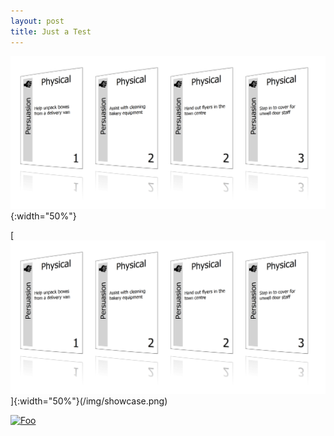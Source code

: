 ```yaml
---
layout: post
title: Just a Test
---
```


![Showcase of v2 cards](/img/showcase.png){:width="50%"}

[![Showcase](/img/showcase.png)]{:width="50%"}(/img/showcase.png)

[![Foo](http://www.google.com.au/images/nav_logo7.png)](http://google.com.au/)

